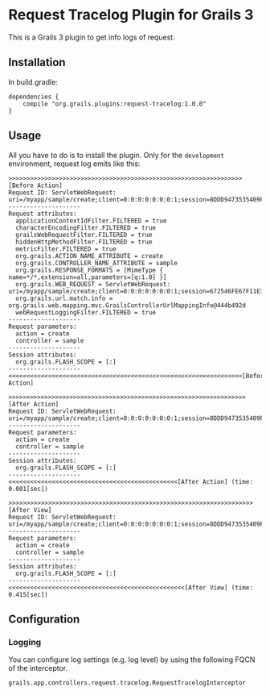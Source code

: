 Request Tracelog Plugin for Grails 3
====================================

This is a Grails 3 plugin to get info logs of request.


Installation
------------

In build.gradle:

    dependencies {
        compile "org.grails.plugins:request-tracelog:1.0.0"
    }


Usage
-----

All you have to do is to install the plugin.
Only for the `development` environment, request log emits like this:

```
>>>>>>>>>>>>>>>>>>>>>>>>>>>>>>>>>>>>>>>>>>>>>>>>>>>>>>>>>>>>>>>>>[Before Action]
Request ID: ServletWebRequest: uri=/myapp/sample/create;client=0:0:0:0:0:0:0:1;session=8DDD9473535409FB1C32CE0EF7BC6435
--------------------
Request attributes:
  applicationContextIdFilter.FILTERED = true
  characterEncodingFilter.FILTERED = true
  grailsWebRequestFilter.FILTERED = true
  hiddenHttpMethodFilter.FILTERED = true
  metricFilter.FILTERED = true
  org.grails.ACTION_NAME_ATTRIBUTE = create
  org.grails.CONTROLLER_NAME_ATTRIBUTE = sample
  org.grails.RESPONSE_FORMATS = [MimeType { name=*/*,extension=all,parameters=[q:1.0] }]
  org.grails.WEB_REQUEST = ServletWebRequest: uri=/myapp/sample/create;client=0:0:0:0:0:0:0:1;session=672546FE67F11E3953E356948F962CE8
  org.grails.url.match.info = org.grails.web.mapping.mvc.GrailsControllerUrlMappingInfo@444b492d
  webRequestLoggingFilter.FILTERED = true
--------------------
Request parameters:
  action = create
  controller = sample
--------------------
Session attributes:
  org.grails.FLASH_SCOPE = [:]
--------------------
<<<<<<<<<<<<<<<<<<<<<<<<<<<<<<<<<<<<<<<<<<<<<<<<<<<<<<<<<<<<<<<<<[Before Action]

>>>>>>>>>>>>>>>>>>>>>>>>>>>>>>>>>>>>>>>>>>>>>>>>>>>>>>>>>>>>>>>>>>[After Action]
Request ID: ServletWebRequest: uri=/myapp/sample/create;client=0:0:0:0:0:0:0:1;session=8DDD9473535409FB1C32CE0EF7BC6435
--------------------
Request parameters:
  action = create
  controller = sample
--------------------
Session attributes:
  org.grails.FLASH_SCOPE = [:]
--------------------
<<<<<<<<<<<<<<<<<<<<<<<<<<<<<<<<<<<<<<<<<<<<<<<[After Action] (time: 0.001[sec])

>>>>>>>>>>>>>>>>>>>>>>>>>>>>>>>>>>>>>>>>>>>>>>>>>>>>>>>>>>>>>>>>>>>>[After View]
Request ID: ServletWebRequest: uri=/myapp/sample/create;client=0:0:0:0:0:0:0:1;session=8DDD9473535409FB1C32CE0EF7BC6435
--------------------
Request parameters:
  action = create
  controller = sample
--------------------
Session attributes:
  org.grails.FLASH_SCOPE = [:]
--------------------
<<<<<<<<<<<<<<<<<<<<<<<<<<<<<<<<<<<<<<<<<<<<<<<<<[After View] (time: 0.415[sec])
```


Configuration
-------------

### Logging

You can configure log settings (e.g. log level) by using the following FQCN of the interceptor.

    grails.app.controllers.request.tracelog.RequestTracelogInterceptor

